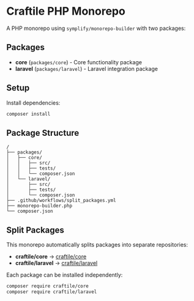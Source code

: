 # Craftile PHP Monorepo

A PHP monorepo using `symplify/monorepo-builder` with two packages:

## Packages

- **core** (`packages/core`) - Core functionality package
- **laravel** (`packages/laravel`) - Laravel integration package

## Setup

Install dependencies:
```bash
composer install
```

## Package Structure

```
/
├── packages/
│   ├── core/
│   │   ├── src/
│   │   ├── tests/
│   │   └── composer.json
│   └── laravel/
│       ├── src/
│       ├── tests/
│       └── composer.json
├── .github/workflows/split_packages.yml
├── monorepo-builder.php
└── composer.json
```

## Split Packages

This monorepo automatically splits packages into separate repositories:

- **craftile/core** → [craftile/core](https://github.com/craftile/core-php)
- **craftile/laravel** → [craftile/laravel](https://github.com/craftile/laravel)

Each package can be installed independently:

```bash
composer require craftile/core
composer require craftile/laravel
```
